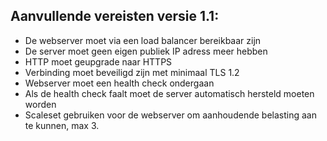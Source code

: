 ## Aanvullende vereisten versie 1.1:

- De webserver moet via een load balancer bereikbaar zijn
- De server moet geen eigen publiek IP adress meer hebben
- HTTP moet geupgrade naar HTTPS
- Verbinding moet beveiligd zijn met minimaal TLS 1.2
- Webserver moet een health check ondergaan
- Als de health check faalt moet de server automatisch hersteld moeten worden
- Scaleset gebruiken voor de webserver om aanhoudende belasting aan te kunnen, max 3.
